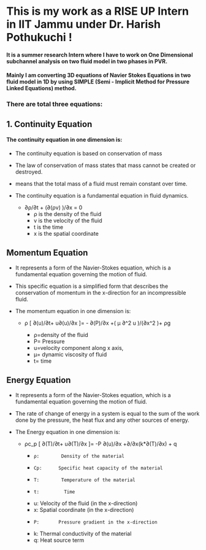 # This is my work as a RISE UP Intern in IIT Jammu under Dr. Harish Pothukuchi !

#### It is a summer research Intern where I have to work on One Dimensional subchannel analysis on two fluid model in two phases in PVR.

#### Mainly I am converting 3D equations of Navier Stokes Equations in two fluid model in 1D by using SIMPLE (Semi - Implicit Method for Pressure Linked Equations) method.

### There are total three equations:

## 1. Continuity Equation

#### The continuity equation in one dimension is:

- The continuity equation is based on conservation of mass
- The law of conservation of mass states that mass cannot be created or destroyed.
- means that the total mass of a fluid must remain constant over time.
- The continuity equation is a fundamental equation in fluid dynamics.

  - ∂ρ/∂t + (∂(ρv) )/∂x = 0
    - ρ is the density of the fluid
    - v is the velocity of the fluid
    - t is the time
    - x is the spatial coordinate

## Momentum Equation

- It represents a form of the Navier-Stokes equation, which is a fundamental equation governing the motion of fluid.
- This specific equation is a simplified form that describes the conservation of momentum in the x-direction for an incompressible fluid.

- The momentum equation in one dimension is:

  - ρ [ ∂(u)/∂t+ u∂(u)/∂x ]= - ∂(P)/∂x +( μ ∂^2 u )/(∂x^2 )+ ρg

    - ρ=density of the fluid
    - P= Pressure
    - u=velocity component along x axis,
    - μ= dynamic viscosity of fluid
    - t= time

## Energy Equation

- It represents a form of the Navier-Stokes equation, which is a fundamental equation governing the motion of fluid.
- The rate of change of energy in a system is equal to the sum of the work done by the pressure, the heat flux and any other sources of energy.

- The Energy equation in one dimension is:

  - ρc_p [ ∂(T)/∂t+ u∂(T)/∂x ]= -P ∂(u)/∂x +∂/∂x(k\*∂(T)/∂x) + q

    -     ρ:        Density of the material
    -     Cp:      Specific heat capacity of the material
    -     T:        Temperature of the material
    -     t:         Time
    - u: Velocity of the fluid (in the x-direction)
    - x: Spatial coordinate (in the x-direction)
    -     P:       Pressure gradient in the x-direction
    - k: Thermal conductivity of the material
    - q: Heat source term
